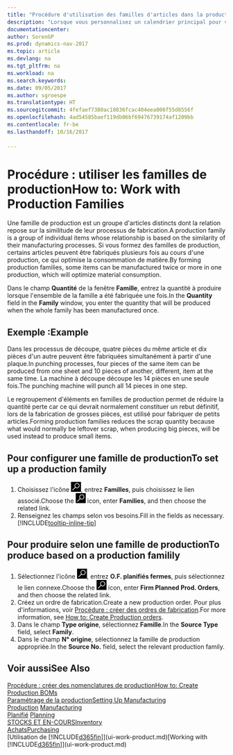 ```yaml
---
title: "Procédure d'utilisation des familles d'articles dans la production"
description: "Lorsque vous personnalisez un calendrier principal pour votre société ou pour l'un de ses partenaires commerciaux, votre tâche consiste essentiellement à modifier le statut des jours ouvrés et chômés."
documentationcenter: 
author: SorenGP
ms.prod: dynamics-nav-2017
ms.topic: article
ms.devlang: na
ms.tgt_pltfrm: na
ms.workload: na
ms.search.keywords: 
ms.date: 09/05/2017
ms.author: sgroespe
ms.translationtype: HT
ms.sourcegitcommit: 4fefaef7380ac10836fcac404eea006f55d8556f
ms.openlocfilehash: 4ad54585baef119db06bf69476739174af1209bb
ms.contentlocale: fr-be
ms.lasthandoff: 10/16/2017

---
```

# <a name="how-to-work-with-production-families"></a><span data-ttu-id="723fc-103">Procédure : utiliser les familles de production</span><span class="sxs-lookup"><span data-stu-id="723fc-103">How to: Work with Production Families</span></span>
<span data-ttu-id="723fc-104">Une famille de production est un groupe d'articles distincts dont la relation repose sur la similitude de leur processus de fabrication.</span><span class="sxs-lookup"><span data-stu-id="723fc-104">A production family is a group of individual items whose relationship is based on the similarity of their manufacturing processes.</span></span> <span data-ttu-id="723fc-105">Si vous formez des familles de production, certains articles peuvent être fabriqués plusieurs fois au cours d'une production, ce qui optimise la consommation de matière.</span><span class="sxs-lookup"><span data-stu-id="723fc-105">By forming production families, some items can be manufactured twice or more in one production, which will optimize material consumption.</span></span>

<span data-ttu-id="723fc-106">Dans le champ **Quantité** de la fenêtre **Famille**, entrez la quantité à produire lorsque l'ensemble de la famille a été fabriquée une fois.</span><span class="sxs-lookup"><span data-stu-id="723fc-106">In the **Quantity** field in the **Family** window, you enter the quantity that will be produced when the whole family has been manufactured once.</span></span>

## <a name="example"></a><span data-ttu-id="723fc-107">Exemple :</span><span class="sxs-lookup"><span data-stu-id="723fc-107">Example</span></span>
<span data-ttu-id="723fc-108">Dans les processus de découpe, quatre pièces du même article et dix pièces d'un autre peuvent être fabriquées simultanément à partir d'une plaque.</span><span class="sxs-lookup"><span data-stu-id="723fc-108">In punching processes, four pieces of the same item can be produced from one sheet and 10 pieces of another, different, item at the same time.</span></span> <span data-ttu-id="723fc-109">La machine à découpe découpe les 14 pièces en une seule fois.</span><span class="sxs-lookup"><span data-stu-id="723fc-109">The punching machine will punch all 14 pieces in one step.</span></span>

<span data-ttu-id="723fc-110">Le regroupement d'éléments en familles de production permet de réduire la quantité perte car ce qui devrait normalement constituer un rebut définitif, lors de la fabrication de grosses pièces, est utilisé pour fabriquer de petits articles.</span><span class="sxs-lookup"><span data-stu-id="723fc-110">Forming production families reduces the scrap quantity because what would normally be leftover scrap, when producing big pieces, will be used instead to produce small items.</span></span>

## <a name="to-set-up-a-production-family"></a><span data-ttu-id="723fc-111">Pour configurer une famille de production</span><span class="sxs-lookup"><span data-stu-id="723fc-111">To set up a production family</span></span>
1. <span data-ttu-id="723fc-112">Choisissez l'icône ![Page ou état pour la recherche](media/ui-search/search_small.png "Page ou état pour la recherche"), entrez **Familles**, puis choisissez le lien associé.</span><span class="sxs-lookup"><span data-stu-id="723fc-112">Choose the ![Search for Page or Report](media/ui-search/search_small.png "Search for Page or Report icon") icon, enter **Families**, and then choose the related link.</span></span>
2. <span data-ttu-id="723fc-113">Renseignez les champs selon vos besoins.</span><span class="sxs-lookup"><span data-stu-id="723fc-113">Fill in the fields as necessary.</span></span> [!INCLUDE[tooltip-inline-tip](includes/tooltip-inline-tip_md.md)]

## <a name="to-produce-based-on-a-production-familily"></a><span data-ttu-id="723fc-114">Pour produire selon une famille de production</span><span class="sxs-lookup"><span data-stu-id="723fc-114">To produce based on a production familily</span></span>
1. <span data-ttu-id="723fc-115">Sélectionnez l'icône ![Page ou état pour la recherche](media/ui-search/search_small.png "Page ou état pour la recherche"), entrez **O.F. planifiés fermes**, puis sélectionnez le lien connexe.</span><span class="sxs-lookup"><span data-stu-id="723fc-115">Choose the ![Search for Page or Report](media/ui-search/search_small.png "Search for Page or Report icon") icon, enter **Firm Planned Prod. Orders**, and then choose the related link.</span></span>
2. <span data-ttu-id="723fc-116">Créez un ordre de fabrication.</span><span class="sxs-lookup"><span data-stu-id="723fc-116">Create a new production order.</span></span> <span data-ttu-id="723fc-117">Pour plus d'informations, voir [Procédure : créer des ordres de fabrication](production-how-to-create-production-orders.md).</span><span class="sxs-lookup"><span data-stu-id="723fc-117">For more information, see [How to: Create Production orders](production-how-to-create-production-orders.md).</span></span>
3. <span data-ttu-id="723fc-118">Dans le champ **Type origine**, sélectionnez **Famille**.</span><span class="sxs-lookup"><span data-stu-id="723fc-118">In the **Source Type** field, select **Family**.</span></span>  
4. <span data-ttu-id="723fc-119">Dans le champ **N° origine**, sélectionnez la famille de production appropriée.</span><span class="sxs-lookup"><span data-stu-id="723fc-119">In the **Source No.** field, select the relevant production family.</span></span>

## <a name="see-also"></a><span data-ttu-id="723fc-120">Voir aussi</span><span class="sxs-lookup"><span data-stu-id="723fc-120">See Also</span></span>
[<span data-ttu-id="723fc-121">Procédure : créer des nomenclatures de production</span><span class="sxs-lookup"><span data-stu-id="723fc-121">How to: Create Production BOMs</span></span>](production-how-to-create-production-boms.md)  
[<span data-ttu-id="723fc-122">Paramétrage de la production</span><span class="sxs-lookup"><span data-stu-id="723fc-122">Setting Up Manufacturing</span></span>](production-configure-production-processes.md)  
<span data-ttu-id="723fc-123">[Production](production-manage-manufacturing.md)  </span><span class="sxs-lookup"><span data-stu-id="723fc-123">[Manufacturing](production-manage-manufacturing.md)  </span></span>  
<span data-ttu-id="723fc-124">[Planifié](production-planning.md) </span><span class="sxs-lookup"><span data-stu-id="723fc-124">[Planning](production-planning.md) </span></span>  
[<span data-ttu-id="723fc-125">STOCKS ET EN-COURS</span><span class="sxs-lookup"><span data-stu-id="723fc-125">Inventory</span></span>](inventory-manage-inventory.md)  
[<span data-ttu-id="723fc-126">Achats</span><span class="sxs-lookup"><span data-stu-id="723fc-126">Purchasing</span></span>](purchasing-manage-purchasing.md)  
<span data-ttu-id="723fc-127">[Utilisation de [!INCLUDE[d365fin](includes/d365fin_md.md)]](ui-work-product.md)</span><span class="sxs-lookup"><span data-stu-id="723fc-127">[Working with [!INCLUDE[d365fin](includes/d365fin_md.md)]](ui-work-product.md)</span></span>

